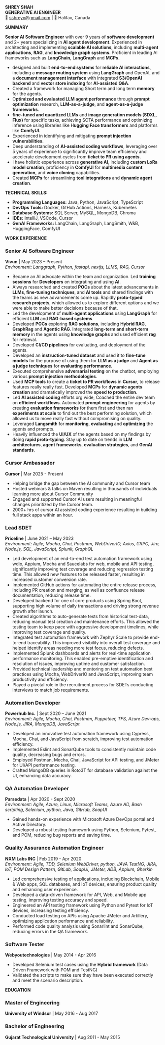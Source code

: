 **SHREY SHAH**  
**GENERATIVE AI ENGINEER**  
📧 sshreyv@gmail.com | 📍 Halifax, Canada

**SUMMARY**

**Senior AI Software Engineer** with over 9 years of **software development** and 2+ years specializing in **AI agent development**. Experienced in architecting and implementing **scalable AI solutions**, including **multi-agent applications**, **RAG**, and **knowledge graph systems**. Proficient in leading AI frameworks such as **LangChain**, **LangGraph** and **MCPs.**

- designed and built **end-to-end systems** for **reliable AI interactions**, including a **message routing system** using **LangGraph** and OpenAI, and a **document management interface** with integrated **S3/OpenAI backend** and **vector store indexing** for **AI-assisted Q\&A**.
- Created a framework for managing Short term and long term **memory** for the agents.
- O**ptimized and evaluated LLM agent performance** through **prompt optimization** research, **LLM-as-a-judge**, and **agent-as-a-judge frameworks**.
- **fine-tuned and quantized LLMs** and **image generation models (SDXL, Flux)** for specific tasks, achieving SOTA performance and optimizing inference using libraries like **Hugging Face transformers** and platforms like **ComfyUI**.
- Experienced in identifying and mitigating **prompt injection vulnerabilities**.
- Deep understanding of **AI-assisted coding workflows**, leveraging over 5 years of experience to significantly improve team efficiency and accelerate development cycles from **ticket to PR using agents.**
- I have holistic experience across **generative AI**, including **custom LoRa model creation**, proficiency in **ComfyUI** for **multimedia content generation**, and **voice cloning** capabilities.
- Created **MCPs** for streamlining **tool integrations** and **dynamic agent creation**.

**TECHNICAL SKILLS:**

- **Programming Languages:** Java, Python, JavaScript, TypeScript
- **DevOps Tools:** Docker, GitHub Actions, Harness, Kubernetes
- **Database Systems:** SQL Server, MySQL, MongoDB, Chroma
- **IDEs:** IntelliJ, VSCode, Cursor
- **GenAI Frameworks:** LangChain, LangGraph, LangSmith, W&B, HuggingFace, ComfyUI

**WORK EXPERIENCE**

### Senior AI Software Engineer

**Vivun** | May 2023 – Present  
_Environment: Langgraph, Python, fastapi, nextjs, LLMS, RAG, Cursor_

- Became an AI advocate within the team and organization. Led **training sessions** for **Developers** on integrating and using **AI**.
- Always researched and created **POCs** about the latest advancements in **LLMs**, **fine-tuning techniques**, and **AI tools** and shared findings with the teams as new advancements come up. Rapidly **proto-typed research projects**, which allowed us to explore different options and we were able to make better decisions because of that.
- Led the development of **multi-agent applications** using **LangGraph** for efficient **LLM** and **RAG-based systems**.
- Developed **POCs** exploring **RAG solutions**, including **Hybrid RAG**, **GraphRag** and **Agentic RAG**. Integrated **long-term and short-term memory** in the agents using **knowledge graphs** and used efficient **rag** for retrieval.
- Developed **CI/CD pipelines** for evaluating, and deployment of the agents.
- Developed an **instruction-tuned dataset** and used it to **fine-tune models** for the purpose of using them for **LLM as a judge** and **Agent as a judge techniques** for **evaluating performance**.
- Executed comprehensive **adversarial testing** on the chatbot, employing various **prompt injection** **methodologies**.
- Used **MCP tools** to create a **ticket to PR workflows** in **Cursor**, to release features really really fast. Developed **MCPs** for **dynamic agents creation** and dramatically improved the **speed to production**.
- Led **AI assisted coding** efforts org wide, Coached the entire dev team on **efficient workflows**. Automated **prompt engineering** for agents by creating **evaluation frameworks** for them first and then ran **experiments at scale** to find out the best performing solution, which allowed us to move really fast without compromising on quality.
- Leveraged **Langsmith** for **monitoring**, **evaluating** and **optimizing** the agents and prompts.
- Heavily influenced the **UI/UX** of the agents based on my findings by doing **rapid proto-typing**. Stay up to date on trends in **LLM architectures**, **agent frameworks**, **evaluation strategies**, and **GenAI standards**.

### Cursor Ambassador

**Cursor** | Mar 2025 - Present

- Helping bridge the gap between the AI community and Cursor team
- Hosted webinars & talks on Maven resulting in thousands of individuals learning more about Cursor Community
- Engaged and supported Cursor AI users resulting in meaningful changes prioritized by the Cursor team.
- 2000+ hrs of cursor AI assisted coding experience resulting in building full stack apps within an hour.

### Lead SDET

**Priceline** | June 2021 – May 2023  
_Environment: Agile, Mocha, Chai, Postman, WebDriverIO, Axios, GRPC, Jira, Node.js, SQL, JavaScript, Splunk, GraphQL_

- Led development of an end-to-end test automation framework using wdio, Appium, Mocha and Saucelabs for web, mobile and API testing, significantly improving test coverage and reducing regression testing time. This allowed new features to be released faster, resulting in increased customer conversion rate.
- Implemented GitHub actions for automating the entire release process, including PR creation and merging, as well as confluence release documentation, reducing release time.
- Developed backend for one of core products using Spring Boot, supporting high volume of daily transactions and driving strong revenue growth after launch.
- Created algorithms to auto-generate tests from historical test-data, reducing manual test creation and maintenance efforts. This allowed the testing team to keep pace with aggressive development timelines, while improving test coverage and quality.
- Integrated test automation framework with Zephyr Scale to provide end-to-end traceability. This improved visibility into overall test coverage and helped identify areas needing more test focus, reducing defects.
- Implemented Splunk dashboards and alerts for real-time application performance monitoring. This enabled pre-emptive identification and resolution of issues, improving uptime and customer satisfaction.
- Provided technical leadership and mentoring on test automation best practices using Mocha, WebDriverIO and JavaScript, improving team productivity and efficiency.
- Played a pivotal role in the recruitment process for SDETs conducting interviews to match job requirements.

### Automation Developer

**Powerhub Inc.** | Sept 2020 – June 2021  
_Environment: Agile, Mocha, Chai, Postman, Puppeteer, TFS, Azure Dev-ops, Node.js, JIRA, MongoDB, JavaScript_

- Developed an innovative test automation framework using Cypress, Mocha, Chai, and JavaScript from scratch, improving test automation efficiency.
- Implemented Eslint and SonarQube tools to consistently maintain code quality, decreasing bugs and errors.
- Employed Postman, Mocha, Chai, JavaScript for API testing, and JMeter for UI/API performance testing.
- Crafted MongoDB queries in Roto3T for database validation against the UI, enhancing data accuracy.

### QA Automation Developer

**Parsedata** | Apr 2020 - Sept 2020  
_Environment: Agile, Azure, Linux, Microsoft Teams, Azure AD, Bash scripting, Selenium, python, Java, GitHub, SoapUI_

- Gained hands-on experience with Microsoft Azure DevOps portal and Active Directory.
- Developed a robust testing framework using Python, Selenium, Pytest, and POM, reducing bug reports and saving time.

### Quality Assurance Automation Engineer

**NXM Labs INC** | Feb 2019 - Apr 2020  
_Environment: Agile, TDD, Selenium WebDriver, python, JAVA TestNG, JIRA, IoT, POM Design Pattern, GitLab, SoapUI, JMeter, ADB, Appium, Gherkin_

- Led comprehensive testing of applications, including Blockchain, Mobile & Web apps, SQL databases, and IoT devices, ensuring product quality and enhancing user experience.
- Developed a data-driven framework for API, Web, and Mobile app testing, improving testing accuracy and speed.
- Engineered an API testing framework using Python and Pytest for IoT devices, increasing testing efficiency.
- Conducted load testing on APIs using Apache JMeter and Artillery, optimizing application performance and reliability.
- Performed code quality analysis using Sonarlint and SonarQube, reducing errors in the QA framework.

### Software Tester

**Webyoutechnologies** | May 2014 - Apr 2016

- Developed Selenium test cases using the **Hybrid framework** (Data Driven Framework with POM and TestNG)
- Validated the scripts to make sure they have been executed correctly and meet the scenario description.

**EDUCATION**

### Master of Engineering

**University of Windsor** | May 2016 - Aug 2017

### Bachelor of Engineering

**Gujarat Technological University** | Aug 2011 - May 2015
